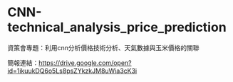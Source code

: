 # CNN-technical_analysis_price_prediction

資策會專題：利用cnn分析價格技術分析、天氣數據與玉米價格的關聯

簡報連結：https://drive.google.com/open?id=1ikuukDQ6o5Ls8psZYkzkJM8uWia3cK3i


